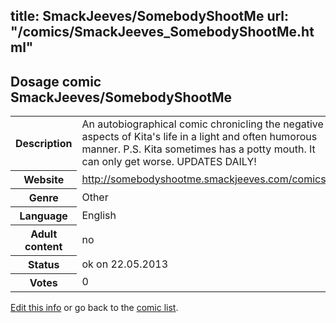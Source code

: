 title: SmackJeeves/SomebodyShootMe
url: "/comics/SmackJeeves_SomebodyShootMe.html"
---
Dosage comic SmackJeeves/SomebodyShootMe
-----------------------------------------

<p id="msg"></p>
<script type="text/javascript">
if (window.location.search === '?edit_info_mail=sent_ok') {
  var elem = document.getElementById("msg");
  elem.innerHTML = 'Edited information sucessfully sent for review, which is usually done daily. Thanks!';
  elem.className = 'ok';
}
</script>
<table class="comicinfo">
<tr>
<th>Description</th><td>An autobiographical comic chronicling the negative aspects of Kita's life in a light and often humorous manner. P.S. Kita sometimes has a potty mouth. It can only get worse. UPDATES DAILY!</td>
</tr>
<tr>
<th>Website</th><td><a href="http://somebodyshootme.smackjeeves.com/comics/">http://somebodyshootme.smackjeeves.com/comics/</a></td>
</tr>
<tr>
<th>Genre</th><td>Other</td>
</tr>
<tr>
<th>Language</th><td>English</td>
</tr>
<tr>
<th>Adult content</th><td>no</td>
</tr>
<tr>
<th>Status</th><td>ok on 22.05.2013</td>
</tr>
<tr>
<th>Votes</th><td>0</td>
</tr>
</table>

[Edit this info](SmackJeeves_SomebodyShootMe_edit.html) or go back to the [comic list](../comic-index.html).
